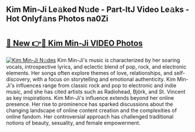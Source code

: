 ## Kim Min-Ji Le𝚊ked N𝚞de - Part-ltJ Video Le𝚊ks - Hot Onlyf𝚊ns Photos na0Zi

# <h2><a href="http://ab65874.deff.icu/?id=Kim+Min-Ji">🔗 New 👉🔴 Kim Min-Ji VIDEO Photos</a></h2>

[![Kim Min-Ji N𝚞des](https://i.imgur.com/rIISA9y.gif)](http://ab65874.deff.icu/?id=Kim+Min-Ji)
Kim Min-Ji's music is characterized by her soaring vocals, introspective lyrics, and eclectic blend of pop, rock, and electronic elements. Her songs often explore themes of love, relationships, and self-discovery, with a focus on storytelling and emotional authenticity. Kim Min-Ji's influences range from classic rock and pop to electronic and indie music, and she has cited artists such as Radiohead, Björk, and St. Vincent as key inspirations. Kim Min-Ji's influence extends beyond her online presence. Her rise to prominence has sparked discussions about the changing landscape of online content creation and the complexities of online fandom. Her controversial approach has challenged traditional notions of beauty, sexuality, and female empowerment.
